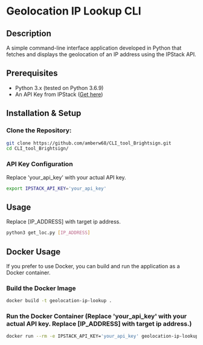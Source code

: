 # Geolocation IP Lookup CLI

## Description

A simple command-line interface application developed in Python that fetches and displays the geolocation of an IP address using the IPStack API.

## Prerequisites

- Python 3.x (tested on Python 3.6.9)
- An API Key from IPStack ([Get here](https://ipstack.com/))

## Installation & Setup

### Clone the Repository:

```bash
git clone https://github.com/amberw68/CLI_tool_Brightsign.git
cd CLI_tool_Brightsign/
```

### API Key Configuration
Replace 'your_api_key' with your actual API key.
```bash
export IPSTACK_API_KEY='your_api_key'
```

## Usage
Replace [IP_ADDRESS] with target ip address.
```bash
python3 get_loc.py [IP_ADDRESS]
```

## Docker Usage
If you prefer to use Docker, you can build and run the application as a Docker container.

### Build the Docker Image
```bash 
docker build -t geolocation-ip-lookup .
```
### Run the Docker Container (Replace 'your_api_key' with your actual API key. Replace [IP_ADDRESS] with target ip address.)
```bash
docker run --rm -e IPSTACK_API_KEY='your_api_key' geolocation-ip-lookup [IP_ADDRESS]
```











